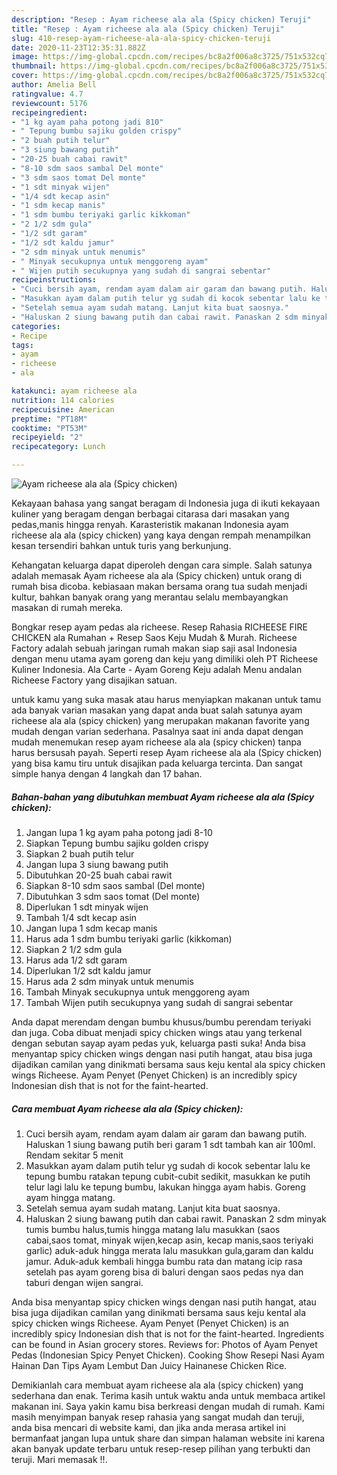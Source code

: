 ```yaml
---
description: "Resep : Ayam richeese ala ala (Spicy chicken) Teruji"
title: "Resep : Ayam richeese ala ala (Spicy chicken) Teruji"
slug: 410-resep-ayam-richeese-ala-ala-spicy-chicken-teruji
date: 2020-11-23T12:35:31.882Z
image: https://img-global.cpcdn.com/recipes/bc8a2f006a8c3725/751x532cq70/ayam-richeese-ala-ala-spicy-chicken-foto-resep-utama.jpg
thumbnail: https://img-global.cpcdn.com/recipes/bc8a2f006a8c3725/751x532cq70/ayam-richeese-ala-ala-spicy-chicken-foto-resep-utama.jpg
cover: https://img-global.cpcdn.com/recipes/bc8a2f006a8c3725/751x532cq70/ayam-richeese-ala-ala-spicy-chicken-foto-resep-utama.jpg
author: Amelia Bell
ratingvalue: 4.7
reviewcount: 5176
recipeingredient:
- "1 kg ayam paha potong jadi 810"
- " Tepung bumbu sajiku golden crispy"
- "2 buah putih telur"
- "3 siung bawang putih"
- "20-25 buah cabai rawit"
- "8-10 sdm saos sambal Del monte"
- "3 sdm saos tomat Del monte"
- "1 sdt minyak wijen"
- "1/4 sdt kecap asin"
- "1 sdm kecap manis"
- "1 sdm bumbu teriyaki garlic kikkoman"
- "2 1/2 sdm gula"
- "1/2 sdt garam"
- "1/2 sdt kaldu jamur"
- "2 sdm minyak untuk menumis"
- " Minyak secukupnya untuk menggoreng ayam"
- " Wijen putih secukupnya yang sudah di sangrai sebentar"
recipeinstructions:
- "Cuci bersih ayam, rendam ayam dalam air garam dan bawang putih. Haluskan 1 siung bawang putih beri garam 1 sdt tambah kan air 100ml. Rendam sekitar 5 menit"
- "Masukkan ayam dalam putih telur yg sudah di kocok sebentar lalu ke tepung bumbu ratakan tepung cubit-cubit sedikit, masukkan ke putih telur lagi lalu ke tepung bumbu, lakukan hingga ayam habis. Goreng ayam hingga matang."
- "Setelah semua ayam sudah matang. Lanjut kita buat saosnya."
- "Haluskan 2 siung bawang putih dan cabai rawit. Panaskan 2 sdm minyak tumis bumbu halus,tumis hingga matang lalu masukkan (saos cabai,saos tomat, minyak wijen,kecap asin, kecap manis,saos teriyaki garlic) aduk-aduk hingga merata lalu masukkan gula,garam dan kaldu jamur. Aduk-aduk kembali hingga bumbu rata dan matang icip rasa setelah pas ayam goreng bisa di baluri dengan saos pedas nya dan taburi dengan wijen sangrai."
categories:
- Recipe
tags:
- ayam
- richeese
- ala

katakunci: ayam richeese ala 
nutrition: 114 calories
recipecuisine: American
preptime: "PT18M"
cooktime: "PT53M"
recipeyield: "2"
recipecategory: Lunch

---
```



![Ayam richeese ala ala (Spicy chicken)](https://img-global.cpcdn.com/recipes/bc8a2f006a8c3725/751x532cq70/ayam-richeese-ala-ala-spicy-chicken-foto-resep-utama.jpg)

Kekayaan bahasa yang sangat beragam di Indonesia juga di ikuti kekayaan kuliner yang beragam dengan berbagai citarasa dari masakan yang pedas,manis hingga renyah. Karasteristik makanan Indonesia ayam richeese ala ala (spicy chicken) yang kaya dengan rempah menampilkan kesan tersendiri bahkan untuk turis yang berkunjung.


Kehangatan keluarga dapat diperoleh dengan cara simple. Salah satunya adalah memasak Ayam richeese ala ala (Spicy chicken) untuk orang di rumah bisa dicoba. kebiasaan makan bersama orang tua sudah menjadi kultur, bahkan banyak orang yang merantau selalu membayangkan masakan di rumah mereka.

Bongkar resep ayam pedas ala richeese. Resep Rahasia RICHEESE FIRE CHICKEN ala Rumahan + Resep Saos Keju Mudah &amp; Murah. Richeese Factory adalah sebuah jaringan rumah makan siap saji asal Indonesia dengan menu utama ayam goreng dan keju yang dimiliki oleh PT Richeese Kuliner Indonesia. Ala Carte - Ayam Goreng Keju adalah Menu andalan Richeese Factory yang disajikan satuan.

untuk kamu yang suka masak atau harus menyiapkan makanan untuk tamu ada banyak varian masakan yang dapat anda buat salah satunya ayam richeese ala ala (spicy chicken) yang merupakan makanan favorite yang mudah dengan varian sederhana. Pasalnya saat ini anda dapat dengan mudah menemukan resep ayam richeese ala ala (spicy chicken) tanpa harus bersusah payah.
Seperti resep Ayam richeese ala ala (Spicy chicken) yang bisa kamu tiru untuk disajikan pada keluarga tercinta. Dan sangat simple hanya dengan 4 langkah dan 17 bahan.


<!--inarticleads1-->

##### Bahan-bahan yang dibutuhkan membuat Ayam richeese ala ala (Spicy chicken):

1. Jangan lupa 1 kg ayam paha potong jadi 8-10
1. Siapkan  Tepung bumbu sajiku golden crispy
1. Siapkan 2 buah putih telur
1. Jangan lupa 3 siung bawang putih
1. Dibutuhkan 20-25 buah cabai rawit
1. Siapkan 8-10 sdm saos sambal (Del monte)
1. Dibutuhkan 3 sdm saos tomat (Del monte)
1. Diperlukan 1 sdt minyak wijen
1. Tambah 1/4 sdt kecap asin
1. Jangan lupa 1 sdm kecap manis
1. Harus ada 1 sdm bumbu teriyaki garlic (kikkoman)
1. Siapkan 2 1/2 sdm gula
1. Harus ada 1/2 sdt garam
1. Diperlukan 1/2 sdt kaldu jamur
1. Harus ada 2 sdm minyak untuk menumis
1. Tambah  Minyak secukupnya untuk menggoreng ayam
1. Tambah  Wijen putih secukupnya yang sudah di sangrai sebentar


Anda dapat merendam dengan bumbu khusus/bumbu perendam teriyaki dan juga. Coba dibuat menjadi spicy chicken wings atau yang terkenal dengan sebutan sayap ayam pedas yuk, keluarga pasti suka! Anda bisa menyantap spicy chicken wings dengan nasi putih hangat, atau bisa juga dijadikan camilan yang dinikmati bersama saus keju kental ala spicy chicken wings Richeese. Ayam Penyet (Penyet Chicken) is an incredibly spicy Indonesian dish that is not for the faint-hearted. 

<!--inarticleads2-->

##### Cara membuat  Ayam richeese ala ala (Spicy chicken):

1. Cuci bersih ayam, rendam ayam dalam air garam dan bawang putih. Haluskan 1 siung bawang putih beri garam 1 sdt tambah kan air 100ml. Rendam sekitar 5 menit
1. Masukkan ayam dalam putih telur yg sudah di kocok sebentar lalu ke tepung bumbu ratakan tepung cubit-cubit sedikit, masukkan ke putih telur lagi lalu ke tepung bumbu, lakukan hingga ayam habis. Goreng ayam hingga matang.
1. Setelah semua ayam sudah matang. Lanjut kita buat saosnya.
1. Haluskan 2 siung bawang putih dan cabai rawit. Panaskan 2 sdm minyak tumis bumbu halus,tumis hingga matang lalu masukkan (saos cabai,saos tomat, minyak wijen,kecap asin, kecap manis,saos teriyaki garlic) aduk-aduk hingga merata lalu masukkan gula,garam dan kaldu jamur. Aduk-aduk kembali hingga bumbu rata dan matang icip rasa setelah pas ayam goreng bisa di baluri dengan saos pedas nya dan taburi dengan wijen sangrai.


Anda bisa menyantap spicy chicken wings dengan nasi putih hangat, atau bisa juga dijadikan camilan yang dinikmati bersama saus keju kental ala spicy chicken wings Richeese. Ayam Penyet (Penyet Chicken) is an incredibly spicy Indonesian dish that is not for the faint-hearted. Ingredients can be found in Asian grocery stores. Reviews for: Photos of Ayam Penyet Pedas (Indonesian Spicy Penyet Chicken). Cooking Show Resepi Nasi Ayam Hainan Dan Tips Ayam Lembut Dan Juicy Hainanese Chicken Rice. 

Demikianlah cara membuat ayam richeese ala ala (spicy chicken) yang sederhana dan enak. Terima kasih untuk waktu anda untuk membaca artikel makanan ini. Saya yakin kamu bisa berkreasi dengan mudah di rumah. Kami masih menyimpan banyak resep rahasia yang sangat mudah dan teruji, anda bisa mencari di website kami, dan jika anda merasa artikel ini bermanfaat jangan lupa untuk share dan simpan halaman website ini karena akan banyak update terbaru untuk resep-resep pilihan yang terbukti dan teruji. Mari memasak !!. 
